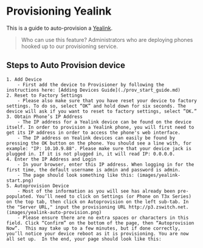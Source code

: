 # Provisioning Yealink

This is a guide to auto-provision a [Yealink](http://yealink.com/product_list.aspx?ProductsCateID=1298&BaseInfoCateId=1298&cateid=1298&News_CateId=1298&Cate_Id=1298).

> Who can use this feature?
> Administrators who are deploying phones hooked up to our provisioning service.

## Steps to Auto Provision device

    1. Add Device
        - First add the device to Provisioner by following the instructions here: [Adding Devices Guide](./prov_start_guide.md)
    2. Reset to Factory Settings
        - Please also make sure that you have reset your device to factory settings. To do so, select “OK” and hold down for six seconds. The device will ask if you want to reset to factory settings, select ”OK.”
    3. Obtain Phone’s IP Address
        - The IP address for a Yealink device can be found on the device itself. In order to provision a Yealink phone, you will first need to get its IP address in order to access the phone's web interface.
        - The IP address on Yealink devices can easily be found by pressing the OK button on the phone. You should see a line with, for example: "IP: 10.10.9.88". Please make sure that your device jack is plugged in. If it is not plugged in, it will read IP: 0.0.0.0.
    4. Enter the IP Address and Login
        - In your browser, enter this IP address. When logging in for the first time, the default username is admin and password is admin.
        - The page should look something like this: (images/yealink-start.png)
    5. Autoprovision Device
        - Most of the information as you will see has already been pre-populated. You’ll need to click on Settings (or Phone on T3x Series) on the top tab, then click on Autoprovision on the left sub-tab. In the "Server URL," input the provisioning URL http://p3.zswitch.net. (images/yealink-auto-provision.png)
        - Please ensure there are no extra spaces or characters in this field. Click “Confirm” on the bottom of the page, then “Autoprovision Now”.  This may take up to a few minutes, but if done correctly, you’ll notice your device reboot as it is provisioning. You are now all set up.  In the end, your page should look like this: